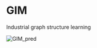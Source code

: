 # GIM
Industrial graph structure learning

![GIM_pred](figure/pred_graph_and_value.gif "dynamic graph")
